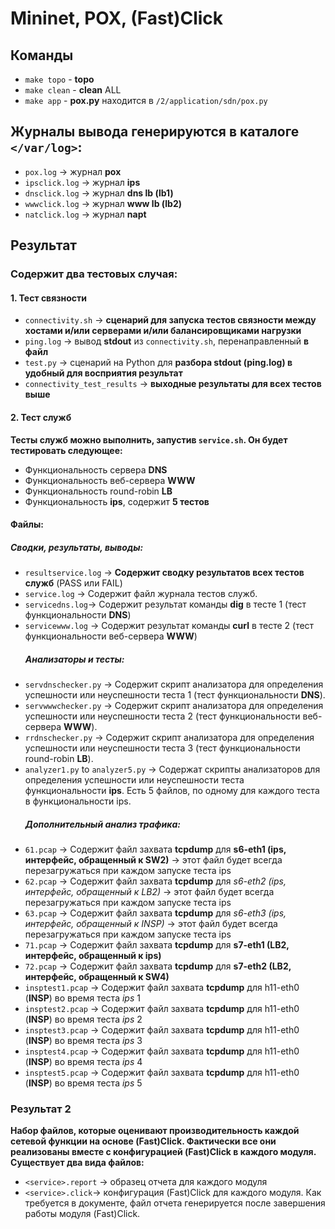 
# Mininet, POX, (Fast)Click

## Команды
- `make topo` - **topo**
- `make clean` - **clean** ALL
- `make app` - **pox.py** находится в `/2/application/sdn/pox.py`

## Журналы вывода генерируются в каталоге `</var/log>`:
- `pox.log` -> журнал **pox**
- `ipsclick.log` -> журнал **ips**
- `dnsclick.log` -> журнал **dns lb (lb1)**
- `wwwclick.log` -> журнал **www lb (lb2)**
- `natclick.log` -> журнал **napt**

## Результат
### Содержит два тестовых случая:

#### 1. Тест связности
   - `connectivity.sh` -> **сценарий для запуска тестов связности между хостами и/или серверами и/или балансировщиками нагрузки**
   - `ping.log` -> вывод **stdout** из `connectivity.sh`, перенаправленный **в файл**
   - `test.py` -> сценарий на Python для **разбора stdout (ping.log) в удобный для восприятия результат**
   - `connectivity_test_results` -> **выходные результаты для всех тестов выше**

#### 2. Тест служб

**Тесты служб можно выполнить, запустив `service.sh`. 
Он будет тестировать следующее:**

   - Функциональность сервера **DNS**
   - Функциональность веб-сервера **WWW**
   - Функциональность round-robin **LB**
   - Функциональность **ips**, содержит **5 тестов**

#### Файлы:
   ##### Сводки, результаты, выводы:
- `resultservice.log` -> **Содержит сводку результатов всех тестов служб** (PASS или FAIL)
- `service.log` -> Содержит файл журнала тестов служб.
- `servicedns.log`-> Содержит результат команды **dig** в тесте 1 (тест функциональности **DNS**)
- `servicewww.log` -> Содержит результат команды **curl** в тесте 2 (тест функциональности веб-сервера **WWW**)
   ##### Анализаторы и тесты:
- `servdnschecker.py` -> Содержит скрипт анализатора для определения успешности или неуспешности теста 1 (тест функциональности **DNS**).
- `servwwwchecker.py` -> Содержит скрипт анализатора для определения успешности или неуспешности теста 2 (тест функциональности веб-сервера **WWW**).
- `rrdnschecker.py` -> Содержит скрипт анализатора для определения успешности или неуспешности теста 3 (тест функциональности round-robin **LB**).
- `analyzer1.py` to `analyzer5.py` -> Содержат скрипты анализаторов для определения успешности или неуспешности теста функциональности **ips**. Есть 5 файлов, по одному для каждого теста в функциональности ips.
   ##### Дополнительный анализ трафика:
- `61.pcap` -> Содержит файл захвата **tcpdump** для **s6-eth1 (ips, интерфейс, обращенный к SW2)** -> этот файл будет всегда перезагружаться при каждом запуске теста ips
- `62.pcap` -> Содержит файл захвата **tcpdump** для *s6-eth2 (ips, интерфейс, обращенный к LB2)* -> этот файл будет всегда перезагружаться при каждом запуске теста ips
- `63.pcap` -> Содержит файл захвата **tcpdump** для *s6-eth3 (ips, интерфейс, обращенный к INSP)* -> этот файл будет всегда перезагружаться при каждом запуске теста ips
- `71.pcap` -> Содержит файл захвата **tcpdump** для **s7-eth1 (LB2, интерфейс, обращенный к ips)**
- `72.pcap` -> Содержит файл захвата **tcpdump** для **s7-eth2 (LB2, интерфейс, обращенный к SW4)**
- `insptest1.pcap` -> Содержит файл захвата **tcpdump** для h11-eth0 (**INSP**) во время теста *ips* 1
- `insptest2.pcap` -> Содержит файл захвата **tcpdump** для h11-eth0 (**INSP**) во время теста *ips* 2
- `insptest3.pcap` -> Содержит файл захвата **tcpdump** для h11-eth0 (**INSP**) во время теста *ips* 3
- `insptest4.pcap` -> Содержит файл захвата **tcpdump** для h11-eth0 (**INSP**) во время теста *ips* 4
- `insptest5.pcap` -> Содержит файл захвата **tcpdump** для h11-eth0 (**INSP**) во время теста *ips* 5

### Результат 2

**Набор файлов, которые оценивают производительность каждой сетевой функции на основе (Fast)Click. 
Фактически все они реализованы вместе с конфигурацией (Fast)Click в каждого модуля. 
Существует два вида файлов:**

- `<service>.report` -> образец отчета для каждого модуля
- `<service>.click`-> конфигурация (Fast)Click для каждого модуля. Как требуется в документе, файл отчета генерируется после завершения работы модуля (Fast)Click.
